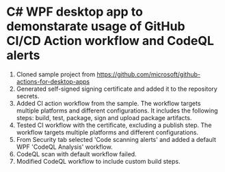# C# WPF desktop app to demonstarate usage of GitHub CI/CD Action workflow and CodeQL alerts

1. Cloned sample project from https://github.com/microsoft/github-actions-for-desktop-apps 
2. Generated self-signed signing certificate and added it to the repository secrets.
3. Added CI action workflow from the sample. The workflow targets multiple platforms and different configurations. It includes the following steps: build, test, package, sign and upload package artifacts.
4. Tested CI workflow with the certificate, excluding a publish step. The workflow targets multiple platforms and different configurations.
5. From Security tab selected 'Code scanning alerts' and added a default WPF 'CodeQL Analysis' workflow.
6. CodeQL scan with default workflow failed.
7. Modified CodeQL workflow to include custom build steps.